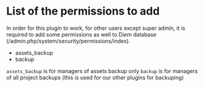List of the permissions to add
====================================

In order for this plugin to work, for other users except super admin, 
it is required to add some permissions as well to Diem database 
(/admin.php/system/security/permissions/index).

- assets_backup
- backup

`assets_backup` is for managers of assets backup only
`backup` is for managers of all project backups (this is used for our other plugins for backuping)